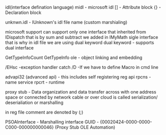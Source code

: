 idl(interface defination language)
midl - microsoft idl
[] - Attribute block
{} - Declaration block

unknwn.idl - IUnknown's idl file name
(custom marshialing)

microsoft support can support only one interface that inherited from IDispatch
that is by sum and subtract we added in IMyMath sigle interface
that is why in idl file we are using dual keyword
dual keyword - supports dual interface

GetTypeInfoCount
GetTypeInfo
ole - object linking and embedding


/EHsc -exception handler catch
/D -If we have to define Macro in cmd line

advapi32 (advanced api) - this includes self registering reg api
rpcns - name service
rpcrt - runtime

proxy stub  - 
Data organization and data transfer across with one address space or connected by network cable or over cloud
is called serialization/ deserialiation or marshalling


in reg file comment are denoted by (;)

PSOAInterface - Marshalling interface GUID - {00020424-0000-0000-C000-000000000046}
(Proxy Stub OLE Automation)